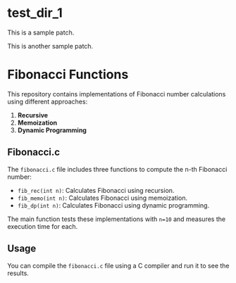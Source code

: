 # test_dir_1
This is a sample patch.

This is another sample patch.
# Fibonacci Functions

This repository contains implementations of Fibonacci number calculations using different approaches:

1. **Recursive**
2. **Memoization**
3. **Dynamic Programming**

## Fibonacci.c

The `fibonacci.c` file includes three functions to compute the n-th Fibonacci number:
- `fib_rec(int n)`: Calculates Fibonacci using recursion.
- `fib_memo(int n)`: Calculates Fibonacci using memoization.
- `fib_dp(int n)`: Calculates Fibonacci using dynamic programming.

The main function tests these implementations with `n=10` and measures the execution time for each.

## Usage
You can compile the `fibonacci.c` file using a C compiler and run it to see the results.
